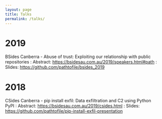```yaml
---
layout: page
title: Talks
permalink: /talks/
---
```



# 2019
​BSides Canberra - Abuse of trust: Exploiting our relationship with public repositories
: Abstract: https://bsidesau.com.au/2019/speakers.html#path
: Slides: https://github.com/pathtofile/bsides_2019

# 2018
​CSides Canberra - pip install exfil: Data exfiltration and C2 using Python PyPI
: Abstract: https://bsidesau.com.au/2019/csides.html
: Slides: https://github.com/pathtofile/pip-install-exfil-presentation
